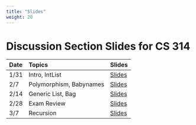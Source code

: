 ```yaml
---
title: "Slides"
weight: 20
---
```


# Discussion Section Slides for CS 314

| Date | Topics | Slides |
| :--- | :--- | :--- |
| 1/31 | Intro, IntList | [Slides](/~ves314/pdfs/slides_1.pdf) |
| 2/7 | Polymorphism, Babynames | [Slides](/~ves314/pdfs/slides_2.pdf) |
| 2/14 | Generic List, Bag | [Slides](/~ves314/pdfs/slides_3.pdf) |
| 2/28 | Exam Review | [Slides](/~ves314/pdfs/slides_4.pdf) |
| 3/7 | Recursion | [Slides](/~ves314/pdfs/slides_5.pdf) |
